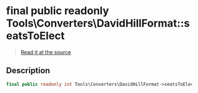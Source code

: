 # final public readonly Tools\Converters\DavidHillFormat::seatsToElect

> [Read it at the source](https://github.com/julien-boudry/Condorcet/blob/master/src/Tools/Converters/DavidHillFormat.php#L15)

## Description    

```php
final public readonly int Tools\Converters\DavidHillFormat->seatsToElect 
```


    